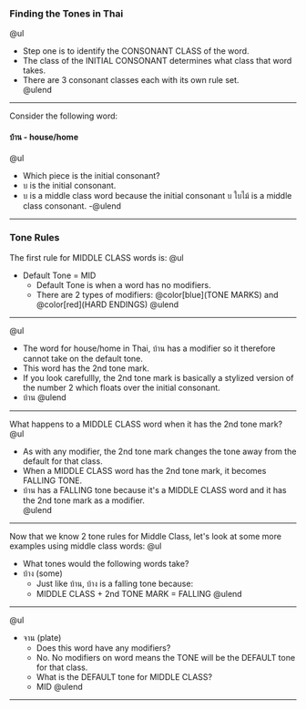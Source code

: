 ### Finding the Tones in Thai
@ul
- Step one is to identify the CONSONANT CLASS of the word.
- The class of the INITIAL CONSONANT determines what class that word takes.
- There are 3 consonant classes each with its own rule set.  
@ulend
---
Consider the following word:
#### บ้าน - house/home 
@ul
- Which piece is the initial consonant?
- บ is the initial consonant.
- บ is a middle class word because the initial consonant บ ใบไม้ is a middle class consonant.
-@ulend
---
### Tone Rules

The first rule for MIDDLE CLASS words is:
@ul
- Default Tone = MID 
  + Default Tone is when a word has no modifiers.  
  + There are 2 types of modifiers: @color[blue](TONE MARKS) and @color[red](HARD ENDINGS)
@ulend
---
@ul
- The word for house/home in Thai, บ้าน has a modifier so it therefore cannot take on the default tone.  
- This word has the 2nd tone mark.  
- If you look carefullly, the 2nd tone mark is basically a stylized version of the number 2 which floats over the initial consonant.  
- บ้าน 
@ulend
---
What happens to a MIDDLE CLASS word when it has the 2nd tone mark?  
@ul
- As with any modifier, the 2nd tone mark changes the tone away from the default for that class.
- When a MIDDLE CLASS word has the 2nd tone mark, it becomes FALLING TONE. 
- บ้าน has a FALLING tone because it's a MIDDLE CLASS word and it has the 2nd tone mark as a modifier.  
@ulend
--- 
Now that we know 2 tone rules for Middle Class, let's look at some more examples using middle class words:
@ul
- What tones would the following words take?
- บ้าง (some)
  + Just like บ้าน, บ้าง is a falling tone because:
  + MIDDLE CLASS + 2nd TONE MARK = FALLING
@ulend
---
@ul
- จาน (plate)
  + Does this word have any modifiers?
  + No.  No modifiers on word means the TONE will be the DEFAULT tone for that class. 
  + What is the DEFAULT tone for MIDDLE CLASS?
  + MID 
@ulend
---
